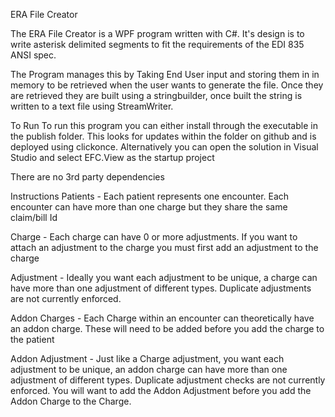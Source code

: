 ERA File Creator

The ERA File Creator is a WPF program written with C#. It's design is to write asterisk delimited segments to fit the requirements of the EDI 835 ANSI spec.

The Program manages this by Taking End User input and storing them in in memory to be retrieved when the user wants to generate the file.
Once they are retrieved they are built using a stringbuilder, once built the string is written to a text file using StreamWriter.

To Run
To run this program you can either install through the executable in the publish folder. This looks for updates within the folder on github and is deployed using clickonce.
Alternatively you can open the solution in Visual Studio and select EFC.View as the startup project

There are no 3rd party dependencies

Instructions
Patients - Each patient represents one encounter. Each encounter can have more than one charge but they share the same claim/bill Id

Charge - Each charge can have 0 or more adjustments. If you want to attach an adjustment to the charge you must first add an adjustment to the charge

Adjustment - Ideally you want each adjustment to be unique, a charge can have more than one adjustment of different types. Duplicate adjustments are not currently enforced.

Addon Charges - Each Charge within an encounter can theoretically have an addon charge. These will need to be added before you add the charge to the patient

Addon Adjustment - Just like a Charge adjustment, you want each adjustment to be unique, an addon charge can have more than one adjustment of different types. Duplicate adjustment checks are not currently enforced.
You will want to add the Addon Adjustment before you add the Addon Charge to the Charge.
